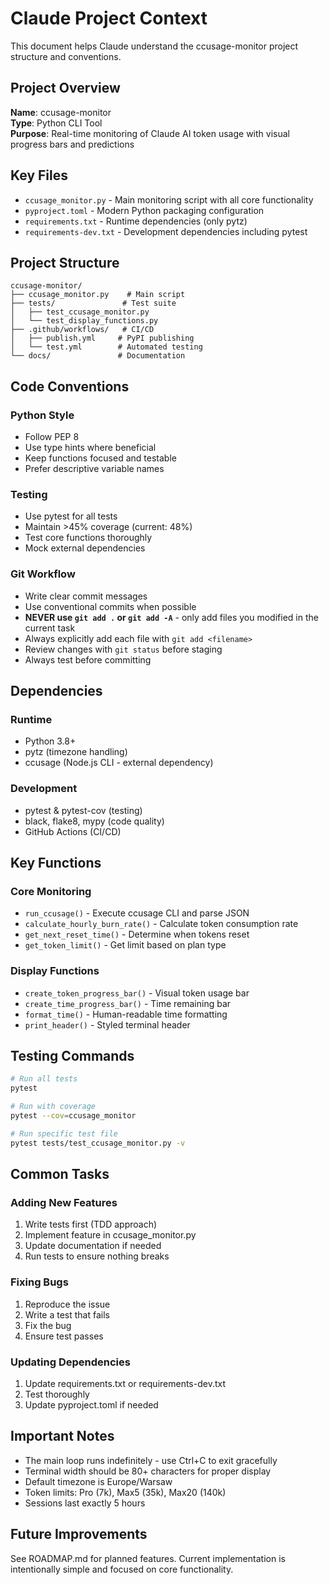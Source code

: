# Claude Project Context

This document helps Claude understand the ccusage-monitor project structure and conventions.

## Project Overview

**Name**: ccusage-monitor  
**Type**: Python CLI Tool  
**Purpose**: Real-time monitoring of Claude AI token usage with visual progress bars and predictions

## Key Files

- `ccusage_monitor.py` - Main monitoring script with all core functionality
- `pyproject.toml` - Modern Python packaging configuration  
- `requirements.txt` - Runtime dependencies (only pytz)
- `requirements-dev.txt` - Development dependencies including pytest

## Project Structure

```
ccusage-monitor/
├── ccusage_monitor.py    # Main script
├── tests/               # Test suite
│   ├── test_ccusage_monitor.py
│   └── test_display_functions.py
├── .github/workflows/   # CI/CD
│   ├── publish.yml     # PyPI publishing
│   └── test.yml        # Automated testing
└── docs/               # Documentation
```

## Code Conventions

### Python Style
- Follow PEP 8
- Use type hints where beneficial
- Keep functions focused and testable
- Prefer descriptive variable names

### Testing
- Use pytest for all tests
- Maintain >45% coverage (current: 48%)
- Test core functions thoroughly
- Mock external dependencies

### Git Workflow
- Write clear commit messages
- Use conventional commits when possible
- **NEVER use `git add .` or `git add -A`** - only add files you modified in the current task
- Always explicitly add each file with `git add <filename>`
- Review changes with `git status` before staging
- Always test before committing

## Dependencies

### Runtime
- Python 3.8+
- pytz (timezone handling)
- ccusage (Node.js CLI - external dependency)

### Development
- pytest & pytest-cov (testing)
- black, flake8, mypy (code quality)
- GitHub Actions (CI/CD)

## Key Functions

### Core Monitoring
- `run_ccusage()` - Execute ccusage CLI and parse JSON
- `calculate_hourly_burn_rate()` - Calculate token consumption rate
- `get_next_reset_time()` - Determine when tokens reset
- `get_token_limit()` - Get limit based on plan type

### Display Functions
- `create_token_progress_bar()` - Visual token usage bar
- `create_time_progress_bar()` - Time remaining bar
- `format_time()` - Human-readable time formatting
- `print_header()` - Styled terminal header

## Testing Commands

```bash
# Run all tests
pytest

# Run with coverage
pytest --cov=ccusage_monitor

# Run specific test file
pytest tests/test_ccusage_monitor.py -v
```

## Common Tasks

### Adding New Features
1. Write tests first (TDD approach)
2. Implement feature in ccusage_monitor.py
3. Update documentation if needed
4. Run tests to ensure nothing breaks

### Fixing Bugs
1. Reproduce the issue
2. Write a test that fails
3. Fix the bug
4. Ensure test passes

### Updating Dependencies
1. Update requirements.txt or requirements-dev.txt
2. Test thoroughly
3. Update pyproject.toml if needed

## Important Notes

- The main loop runs indefinitely - use Ctrl+C to exit gracefully
- Terminal width should be 80+ characters for proper display
- Default timezone is Europe/Warsaw
- Token limits: Pro (7k), Max5 (35k), Max20 (140k)
- Sessions last exactly 5 hours

## Future Improvements

See ROADMAP.md for planned features. Current implementation is intentionally simple and focused on core functionality.